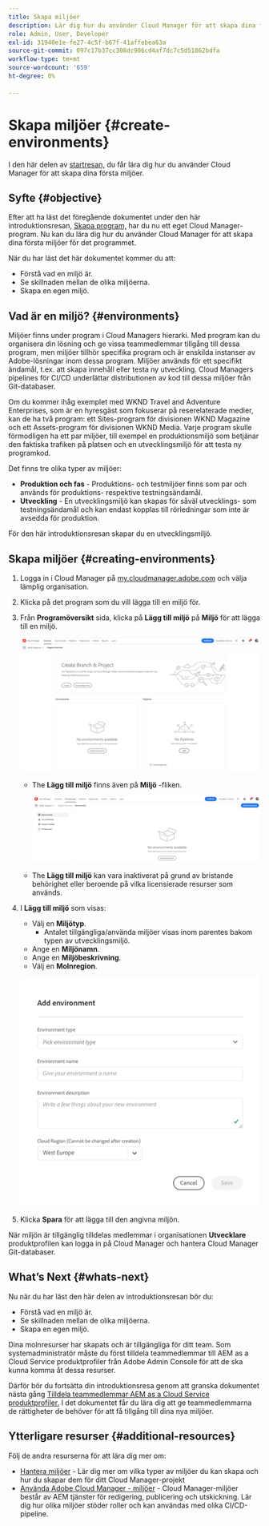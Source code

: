 ```yaml
---
title: Skapa miljöer
description: Lär dig hur du använder Cloud Manager för att skapa dina första miljöer.
role: Admin, User, Developer
exl-id: 31940e1e-fe27-4c5f-b67f-41affebea63a
source-git-commit: 097c17b37cc308dc906cd4af7dc7c5d51862bdfa
workflow-type: tm+mt
source-wordcount: '659'
ht-degree: 0%

---
```


# Skapa miljöer {#create-environments}

I den här delen av [startresan,](overview.md) du får lära dig hur du använder Cloud Manager för att skapa dina första miljöer.

## Syfte {#objective}

Efter att ha läst det föregående dokumentet under den här introduktionsresan, [Skapa program,](create-program.md) har du nu ett eget Cloud Manager-program. Nu kan du lära dig hur du använder Cloud Manager för att skapa dina första miljöer för det programmet.

När du har läst det här dokumentet kommer du att:

* Förstå vad en miljö är.
* Se skillnaden mellan de olika miljöerna.
* Skapa en egen miljö.

## Vad är en miljö? {#environments}

Miljöer finns under program i Cloud Managers hierarki. Med program kan du organisera din lösning och ge vissa teammedlemmar tillgång till dessa program, men miljöer tillhör specifika program och är enskilda instanser av Adobe-lösningar inom dessa program. Miljöer används för ett specifikt ändamål, t.ex. att skapa innehåll eller testa ny utveckling. Cloud Managers pipelines för CI/CD underlättar distributionen av kod till dessa miljöer från Git-databaser.

Om du kommer ihåg exemplet med WKND Travel and Adventure Enterprises, som är en hyresgäst som fokuserar på reserelaterade medier, kan de ha två program: ett Sites-program för divisionen WKND Magazine och ett Assets-program för divisionen WKND Media. Varje program skulle förmodligen ha ett par miljöer, till exempel en produktionsmiljö som betjänar den faktiska trafiken på platsen och en utvecklingsmiljö för att testa ny programkod.

Det finns tre olika typer av miljöer:

* **Produktion och fas** - Produktions- och testmiljöer finns som par och används för produktions- respektive testningsändamål.
* **Utveckling** - En utvecklingsmiljö kan skapas för såväl utvecklings- som testningsändamål och kan endast kopplas till rörledningar som inte är avsedda för produktion.

För den här introduktionsresan skapar du en utvecklingsmiljö.

## Skapa miljöer {#creating-environments}

1. Logga in i Cloud Manager på [my.cloudmanager.adobe.com](https://my.cloudmanager.adobe.com/) och välja lämplig organisation.

1. Klicka på det program som du vill lägga till en miljö för.

1. Från **Programöversikt** sida, klicka på **Lägg till miljö** på **Miljö** för att lägga till en miljö.

   ![Miljökort](/help/implementing/cloud-manager/assets/no-environments.png)

   * The **Lägg till miljö** finns även på **Miljö** -fliken.

      ![Fliken Miljö](/help/implementing/cloud-manager/assets/environments-tab.png)

   * The **Lägg till miljö** kan vara inaktiverat på grund av bristande behörighet eller beroende på vilka licensierade resurser som används.

1. I **Lägg till miljö** som visas:

   * Välj en **Miljötyp**.
      * Antalet tillgängliga/använda miljöer visas inom parentes bakom typen av utvecklingsmiljö.
   * Ange en **Miljönamn**.
   * Ange en **Miljöbeskrivning**.
   * Välj en **Molnregion**.

   ![Dialogrutan Lägg till miljö](/help/implementing/cloud-manager/assets/add-environment2.png)

1. Klicka **Spara** för att lägga till den angivna miljön.

När miljön är tillgänglig tilldelas medlemmar i organisationen **Utvecklare** produktprofilen kan logga in på Cloud Manager och hantera Cloud Manager Git-databaser.

## What’s Next {#whats-next}

Nu när du har läst den här delen av introduktionsresan bör du:

* Förstå vad en miljö är.
* Se skillnaden mellan de olika miljöerna.
* Skapa en egen miljö.

Dina molnresurser har skapats och är tillgängliga för ditt team. Som systemadministratör måste du först tilldela teammedlemmar till AEM as a Cloud Service produktprofiler från Adobe Admin Console för att de ska kunna komma åt dessa resurser.

Därför bör du fortsätta din introduktionsresa genom att granska dokumentet nästa gång [Tilldela teammedlemmar AEM as a Cloud Service produktprofiler.](assign-profiles-aem.md)  I det dokumentet får du lära dig att ge teammedlemmarna de rättigheter de behöver för att få tillgång till dina nya miljöer.

## Ytterligare resurser {#additional-resources}

Följ de andra resurserna för att lära dig mer om:

* [Hantera miljöer](/help/implementing/cloud-manager/manage-environments.md) - Lär dig mer om vilka typer av miljöer du kan skapa och hur du skapar dem för ditt Cloud Manager-projekt
* [Använda Adobe Cloud Manager - miljöer](https://experienceleague.adobe.com/docs/experience-manager-learn/cloud-service/cloud-manager/environments.html) - Cloud Manager-miljöer består av AEM tjänster för redigering, publicering och utskickning. Lär dig hur olika miljöer stöder roller och kan användas med olika CI/CD-pipeline.
